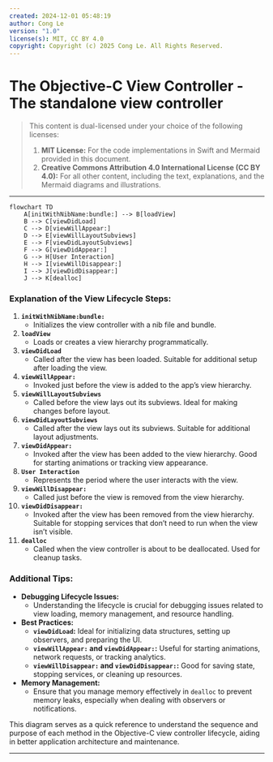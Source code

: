 ```yaml
---
created: 2024-12-01 05:48:19
author: Cong Le
version: "1.0"
license(s): MIT, CC BY 4.0
copyright: Copyright (c) 2025 Cong Le. All Rights Reserved.
---
```


# The Objective-C View Controller - The standalone view controller

> This content is dual-licensed under your choice of the following licenses:
> 1.  **MIT License:** For the code implementations in Swift and Mermaid provided in this document.
> 2.  **Creative Commons Attribution 4.0 International License (CC BY 4.0):** For all other content, including the text, explanations, and the Mermaid diagrams and illustrations.

---

```mermaid
flowchart TD
    A[initWithNibName:bundle:] --> B[loadView]
    B --> C[viewDidLoad]
    C --> D[viewWillAppear:]
    D --> E[viewWillLayoutSubviews]
    E --> F[viewDidLayoutSubviews]
    F --> G[viewDidAppear:]
    G --> H[User Interaction]
    H --> I[viewWillDisappear:]
    I --> J[viewDidDisappear:]
    J --> K[dealloc]

```

### Explanation of the View Lifecycle Steps:

1. **`initWithNibName:bundle:`**
    - Initializes the view controller with a nib file and bundle.
2. **`loadView`**
    - Loads or creates a view hierarchy programmatically.
3. **`viewDidLoad`**
    - Called after the view has been loaded. Suitable for additional setup after loading the view.
4. **`viewWillAppear:`**
    - Invoked just before the view is added to the app’s view hierarchy.
5. **`viewWillLayoutSubviews`**
    - Called before the view lays out its subviews. Ideal for making changes before layout.
6. **`viewDidLayoutSubviews`**
    - Called after the view lays out its subviews. Suitable for additional layout adjustments.
7. **`viewDidAppear:`**
    - Invoked after the view has been added to the view hierarchy. Good for starting animations or tracking view appearance.
8. **`User Interaction`**
    - Represents the period where the user interacts with the view.
9. **`viewWillDisappear:`**
    - Called just before the view is removed from the view hierarchy.
10. **`viewDidDisappear:`**
    - Invoked after the view has been removed from the view hierarchy. Suitable for stopping services that don’t need to run when the view isn’t visible.
11. **`dealloc`**
    - Called when the view controller is about to be deallocated. Used for cleanup tasks.

### Additional Tips:

- **Debugging Lifecycle Issues:**
    - Understanding the lifecycle is crucial for debugging issues related to view loading, memory management, and resource handling.
- **Best Practices:**
    - **`viewDidLoad`:** Ideal for initializing data structures, setting up observers, and preparing the UI.
    - **`viewWillAppear:` and `viewDidAppear:`:** Useful for starting animations, network requests, or tracking analytics.
    - **`viewWillDisappear:` and `viewDidDisappear:`:** Good for saving state, stopping services, or cleaning up resources.
- **Memory Management:**
    - Ensure that you manage memory effectively in `dealloc` to prevent memory leaks, especially when dealing with observers or notifications.

This diagram serves as a quick reference to understand the sequence and purpose of each method in the Objective-C view controller lifecycle, aiding in better application architecture and maintenance.



---
